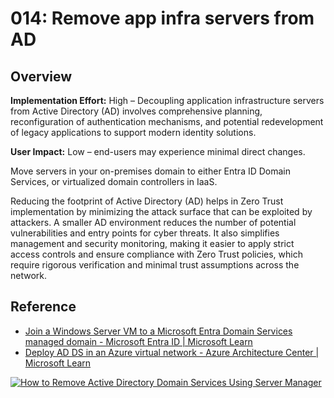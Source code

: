 # 014: Remove app infra servers from AD

## Overview

**Implementation Effort:** High – Decoupling application infrastructure servers from Active Directory (AD) involves comprehensive planning, reconfiguration of authentication mechanisms, and potential redevelopment of legacy applications to support modern identity solutions.

**User Impact:** Low – end-users may experience minimal direct changes.

Move servers in your on-premises domain to either Entra ID Domain Services, or virtualized domain controllers in IaaS.

Reducing the footprint of Active Directory (AD) helps in Zero Trust implementation by minimizing the attack surface that can be exploited by attackers. A smaller AD environment reduces the number of potential vulnerabilities and entry points for cyber threats. It also simplifies management and security monitoring, making it easier to apply strict access controls and ensure compliance with Zero Trust policies, which require rigorous verification and minimal trust assumptions across the network.  

## Reference

* [Join a Windows Server VM to a Microsoft Entra Domain Services managed domain - Microsoft Entra ID | Microsoft Learn](https://learn.microsoft.com/en-us/entra/identity/domain-services/join-windows-vm)
* [Deploy AD DS in an Azure virtual network - Azure Architecture Center | Microsoft Learn](https://learn.microsoft.com/en-us/azure/architecture/example-scenario/identity/adds-extend-domain)

[![How to Remove Active Directory Domain Services Using Server Manager](https://tse3.mm.bing.net/th?id=OIP.k72wLuVY-jTVLEfR_094iAEuDO\&pid=Api)](https://www.faqforge.com/windows-server-2016/remove-active-directory-domain-services-using-server-manager/)

